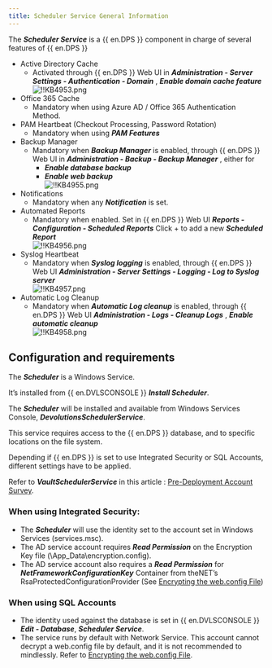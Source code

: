 ```yaml
---
title: Scheduler Service General Information
---
```

The ***Scheduler Service*** is a {{ en.DPS }} component in charge of several features of {{ en.DPS }}

- Active Directory Cache
   - Activated through {{ en.DPS }} Web UI in ***Administration - Server Settings - Authentication - Domain*** , ***Enable domain cache feature***  
     ![!!KB4953.png](/img/en/kb/KB4953.png)
- Office 365 Cache
   - Mandatory when using Azure AD / Office 365 Authentication Method.
- PAM Heartbeat (Checkout Processing, Password Rotation)
   - Mandatory when using ***PAM Features***
- Backup Manager
   - Mandatory when ***Backup Manager*** is enabled, through {{ en.DPS }} Web UI in ***Administration - Backup - Backup Manager*** , either for
      - ***Enable database backup***
      - ***Enable web backup***  
      ![!!KB4955.png](/img/en/kb/KB4955.png)
- Notifications
   - Mandatory when any ***Notification*** is set.
- Automated Reports
   - Mandatory when enabled. Set in {{ en.DPS }} Web UI ***Reports - Configuration - Scheduled Reports*** Click + to add a new ***Scheduled Report***  
   ![!!KB4956.png](/img/en/kb/KB4956.png)
- Syslog Heartbeat
   - Mandatory when ***Syslog logging*** is enabled, through {{ en.DPS }} Web UI ***Administration - Server Settings - Logging - Log to Syslog server***  
   ![!!KB4957.png](/img/en/kb/KB4957.png)
- Automatic Log Cleanup
   - Mandatory when ***Automatic Log cleanup*** is enabled, through {{ en.DPS }} Web UI ***Administration - Logs - Cleanup Logs*** , ***Enable automatic cleanup***  
   ![!!KB4958.png](/img/en/kb/KB4958.png)

## Configuration and requirements

The ***Scheduler*** is a Windows Service.

It’s installed from {{ en.DVLSCONSOLE }} ***Install Scheduler***.

The ***Scheduler*** will be installed and available from Windows Services Console, ***DevolutionsSchedulerService***.

This service requires access to the {{ en.DPS }} database, and to specific locations on the file system.

Depending if {{ en.DPS }} is set to use Integrated Security or SQL Accounts, different settings have to be applied.

Refer to ***VaultSchedulerService*** in this article : [Pre-Deployment Account Survey](/kb/devolutions-server/knowledge-base/pre-deployment-account-survey/).

### When using Integrated Security:

- The ***Scheduler*** will use the identity set to the account set in Windows Services (services.msc).
- The AD service account requires ***Read Permission*** on the Encryption Key file (<web app path>\App_Data\encryption.config).
- The AD service account also requires a ***Read Permission*** for ***NetFrameworkConfigurationKey*** Container from theNET’s RsaProtectedConfigurationProvider (See [Encrypting the web.config File](/kb/devolutions-server/how-to-articles/encrypting-web-config-file/))

### When using SQL Accounts

- The identity used against the database is set in {{ en.DVLSCONSOLE }} ***Edit - Database***, ***Scheduler Service***.
- The service runs by default with Network Service. This account cannot decrypt a web.config file by default, and it is not recommended to mindlessly. Refer to [Encrypting the web.config File](/kb/devolutions-server/how-to-articles/encrypting-web-config-file/).
